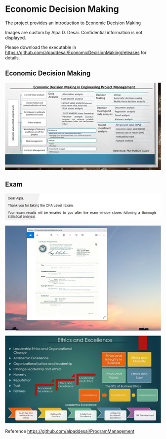 # Economic Decision Making

The project provides an introduction to Economic Decision Making

Images are custom by Alpa D. Desai. Confidential information is not displayed.

Please download the executable in https://github.com/alpaddesai/EconomicDecisionMaking/releases for details.

## Economic Decision Making
![image](EconomicDecisionMaking.jpg)

## Exam
![image](CFAExam.jpg)

![image](USCopyrightCertificate.png)

![image](Ethics.jpg)

Reference https://github.com/alpaddesai/ProgramManagement
